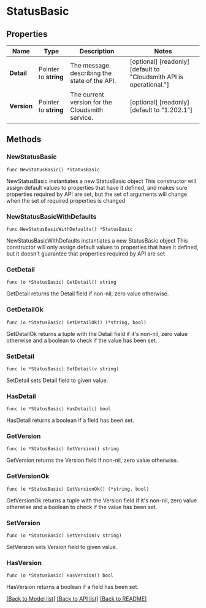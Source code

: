 # StatusBasic

## Properties

Name | Type | Description | Notes
------------ | ------------- | ------------- | -------------
**Detail** | Pointer to **string** | The message describing the state of the API. | [optional] [readonly] [default to "Cloudsmith API is operational."]
**Version** | Pointer to **string** | The current version for the Cloudsmith service. | [optional] [readonly] [default to "1.202.1"]

## Methods

### NewStatusBasic

`func NewStatusBasic() *StatusBasic`

NewStatusBasic instantiates a new StatusBasic object
This constructor will assign default values to properties that have it defined,
and makes sure properties required by API are set, but the set of arguments
will change when the set of required properties is changed

### NewStatusBasicWithDefaults

`func NewStatusBasicWithDefaults() *StatusBasic`

NewStatusBasicWithDefaults instantiates a new StatusBasic object
This constructor will only assign default values to properties that have it defined,
but it doesn't guarantee that properties required by API are set

### GetDetail

`func (o *StatusBasic) GetDetail() string`

GetDetail returns the Detail field if non-nil, zero value otherwise.

### GetDetailOk

`func (o *StatusBasic) GetDetailOk() (*string, bool)`

GetDetailOk returns a tuple with the Detail field if it's non-nil, zero value otherwise
and a boolean to check if the value has been set.

### SetDetail

`func (o *StatusBasic) SetDetail(v string)`

SetDetail sets Detail field to given value.

### HasDetail

`func (o *StatusBasic) HasDetail() bool`

HasDetail returns a boolean if a field has been set.

### GetVersion

`func (o *StatusBasic) GetVersion() string`

GetVersion returns the Version field if non-nil, zero value otherwise.

### GetVersionOk

`func (o *StatusBasic) GetVersionOk() (*string, bool)`

GetVersionOk returns a tuple with the Version field if it's non-nil, zero value otherwise
and a boolean to check if the value has been set.

### SetVersion

`func (o *StatusBasic) SetVersion(v string)`

SetVersion sets Version field to given value.

### HasVersion

`func (o *StatusBasic) HasVersion() bool`

HasVersion returns a boolean if a field has been set.


[[Back to Model list]](../README.md#documentation-for-models) [[Back to API list]](../README.md#documentation-for-api-endpoints) [[Back to README]](../README.md)


